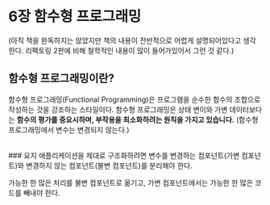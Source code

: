 # 6장 함수형 프로그래밍

(아직 책을 완독하지는 않았지만 책의 내용이 전반적으로 어렵게 설명되어있다고 생각한다. 리팩토링 2판에 비해 철학적인 내용이 많이 들어가있어서 그런 것 같다.)

## 함수형 프로그래밍이란?
함수형 프로그래밍(Functional Programming)은 프로그램을 순수한 함수의 조합으로 작성하는 것을 강조하는 스타일이다. 함수형 프로그래밍은 상태 변이와 가변 데이터보다는 **함수의 평가를 중요시하며, 부작용을 최소화하려는 원칙을 가지고 있습니다.** (함수형 프로그래밍에서 변수는 변경되지 않는다.)

</br>
### 요지
애플리케이션을 제대로 구조화하려면 변수를 변경하는 컴포넌트(가변 컴포넌트)와 변경하지 않는 컴포넌트(불변 컴포넌트)를 분리해야 한다. 

가능한 한 많은 처리를 불변 컴포넌트로 옮기고, 가변 컴포넌트에서는 가능한 한 많은 코드를 빼내야 한다.